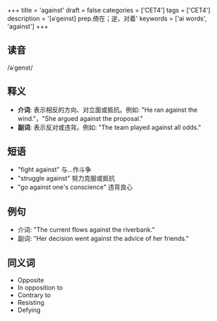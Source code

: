 +++
title = 'against'
draft = false
categories = ['CET4']
tags = ['CET4']
description = '[əˈgeinst] prep.倚在；逆，对着'
keywords = ['ai words', 'against']
+++

## 读音
/əˈɡenst/

## 释义
- **介词**: 表示相反的方向、对立面或抵抗。例如: "He ran against the wind."，"She argued against the proposal."
- **副词**: 表示反对或违背。例如: "The team played against all odds."

## 短语
- "fight against" 与...作斗争
- "struggle against" 努力克服或抵抗
- "go against one's conscience" 违背良心

## 例句
- 介词: "The current flows against the riverbank."
- 副词: "Her decision went against the advice of her friends."

## 同义词
- Opposite
- In opposition to
- Contrary to
- Resisting
- Defying
